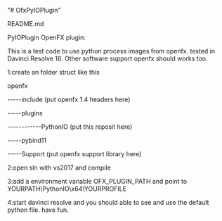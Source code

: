 "# OfxPyIOPlugin"

README.md

PyIOPlugin OpenFX plugin:

This is a test code to use python process images from openfx. tested in Davinci Resolve 16.
Other software support openfx should works too.


1:create an folder struct like this

  openfx

-----include  (put openfx 1.4 headers here)

-----plugins

------------PythonIO  (put this reposit here)

-----pybind11

-----Support  (put openfx support library here)
  
 2:open sln with vs2017 and compile
 
 3:add a environment variable OFX_PLUGIN_PATH and point to YOURPATH\PythonIO\x64\YOURPROFILE
 
 4:start davinci resolve and you should able to see and use the default python file.
 have fun.
